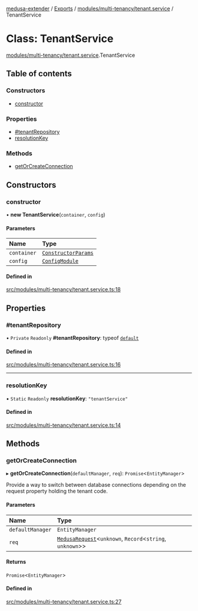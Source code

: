 [medusa-extender](../README.md) / [Exports](../modules.md) / [modules/multi-tenancy/tenant.service](../modules/modules_multi_tenancy_tenant_service.md) / TenantService

# Class: TenantService

[modules/multi-tenancy/tenant.service](../modules/modules_multi_tenancy_tenant_service.md).TenantService

## Table of contents

### Constructors

- [constructor](modules_multi_tenancy_tenant_service.TenantService.md#constructor)

### Properties

- [#tenantRepository](modules_multi_tenancy_tenant_service.TenantService.md##tenantrepository)
- [resolutionKey](modules_multi_tenancy_tenant_service.TenantService.md#resolutionkey)

### Methods

- [getOrCreateConnection](modules_multi_tenancy_tenant_service.TenantService.md#getorcreateconnection)

## Constructors

### constructor

• **new TenantService**(`container`, `config`)

#### Parameters

| Name | Type |
| :------ | :------ |
| `container` | [`ConstructorParams`](../modules/modules_multi_tenancy_tenant_service.Internals.md#constructorparams) |
| `config` | [`ConfigModule`](../modules/modules_multi_tenancy_types.md#configmodule) |

#### Defined in

[src/modules/multi-tenancy/tenant.service.ts:18](https://github.com/adrien2p/medusa-extender/blob/f7e05f2/src/modules/multi-tenancy/tenant.service.ts#L18)

## Properties

### #tenantRepository

• `Private` `Readonly` **#tenantRepository**: typeof [`default`](modules_multi_tenancy_tenant_repository.default.md)

#### Defined in

[src/modules/multi-tenancy/tenant.service.ts:16](https://github.com/adrien2p/medusa-extender/blob/f7e05f2/src/modules/multi-tenancy/tenant.service.ts#L16)

___

### resolutionKey

▪ `Static` `Readonly` **resolutionKey**: ``"tenantService"``

#### Defined in

[src/modules/multi-tenancy/tenant.service.ts:14](https://github.com/adrien2p/medusa-extender/blob/f7e05f2/src/modules/multi-tenancy/tenant.service.ts#L14)

## Methods

### getOrCreateConnection

▸ **getOrCreateConnection**(`defaultManager`, `req`): `Promise`<`EntityManager`\>

Provide a way to switch between database connections depending on the request property holding the tenant code.

#### Parameters

| Name | Type |
| :------ | :------ |
| `defaultManager` | `EntityManager` |
| `req` | [`MedusaRequest`](../modules/core_types.md#medusarequest)<`unknown`, `Record`<`string`, `unknown`\>\> |

#### Returns

`Promise`<`EntityManager`\>

#### Defined in

[src/modules/multi-tenancy/tenant.service.ts:27](https://github.com/adrien2p/medusa-extender/blob/f7e05f2/src/modules/multi-tenancy/tenant.service.ts#L27)
